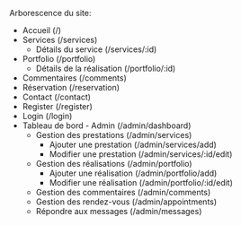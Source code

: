 Arborescence du site:

- Accueil (/)
- Services (/services)
  - Détails du service (/services/:id)
- Portfolio (/portfolio)
  - Détails de la réalisation (/portfolio/:id)
- Commentaires (/comments)
- Réservation (/reservation)
- Contact (/contact)
- Register (/register)
- Login (/login)
- Tableau de bord - Admin (/admin/dashboard)
  - Gestion des prestations (/admin/services)
    - Ajouter une prestation (/admin/services/add)
    - Modifier une prestation (/admin/services/:id/edit)
  - Gestion des réalisations (/admin/portfolio)
    - Ajouter une réalisation (/admin/portfolio/add)
    - Modifier une réalisation (/admin/portfolio/:id/edit)
  - Gestion des commentaires (/admin/comments)
  - Gestion des rendez-vous (/admin/appointments)
  - Répondre aux messages (/admin/messages)
